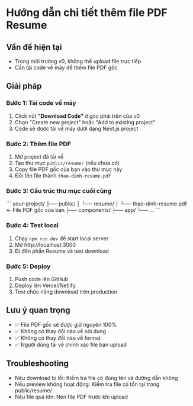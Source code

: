 # Hướng dẫn chi tiết thêm file PDF Resume

## Vấn đề hiện tại
- Trong môi trường v0, không thể upload file trực tiếp
- Cần tải code về máy để thêm file PDF gốc

## Giải pháp

### Bước 1: Tải code về máy
1. Click nút **"Download Code"** ở góc phải trên của v0
2. Chọn "Create new project" hoặc "Add to existing project"
3. Code sẽ được tải về máy dưới dạng Next.js project

### Bước 2: Thêm file PDF
1. Mở project đã tải về
2. Tạo thư mục `public/resume/` (nếu chưa có)
3. Copy file PDF gốc của bạn vào thư mục này
4. Đổi tên file thành `thao-dinh-resume.pdf`

### Bước 3: Cấu trúc thư mục cuối cùng
\`\`\`
your-project/
├── public/
│   └── resume/
│       └── thao-dinh-resume.pdf  ← File PDF gốc của bạn
├── components/
├── app/
└── ...
\`\`\`

### Bước 4: Test local
1. Chạy `npm run dev` để start local server
2. Mở http://localhost:3000
3. Đi đến phần Resume và test download

### Bước 5: Deploy
1. Push code lên GitHub
2. Deploy lên Vercel/Netlify
3. Test chức năng download trên production

## Lưu ý quan trọng
- ✅ File PDF gốc sẽ được giữ nguyên 100%
- ✅ Không có thay đổi nào về nội dung
- ✅ Không có thay đổi nào về format
- ✅ Người dùng tải về chính xác file bạn upload

## Troubleshooting
- Nếu download bị lỗi: Kiểm tra file có đúng tên và đường dẫn không
- Nếu preview không hoạt động: Kiểm tra file có tồn tại trong public/resume/
- Nếu file quá lớn: Nén file PDF trước khi upload
